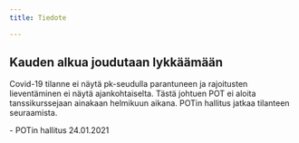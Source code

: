 ```yaml
---
title: Tiedote

---
```

## Kauden alkua joudutaan lykkäämään

Covid-19 tilanne ei näytä pk-seudulla parantuneen ja rajoitusten lieventäminen ei näytä ajankohtaiselta. Tästä johtuen POT ei aloita tanssikurssejaan ainakaan helmikuun aikana. POTin hallitus jatkaa tilanteen seuraamista.

\-  POTin hallitus 24.01.2021
